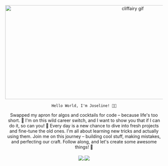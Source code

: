 <div align='center'>
 <img src='https://24.media.tumblr.com/c9aabea6b3dc5c75639fde3c93183fc0/tumblr_n2552wjYVG1rp6axuo1_500.gif' alt='cliffairy gif' width='800' height='300'/>  
  <p>
    
    Hello World, I'm Joseline! 👋🏼
  </p>
</div>

<div align='center'>
  Swapped my apron for algos and cocktails for code – because life's too short. 🚀 I'm on this wild career switch, and I want to show you that if I can do it, so can you! 💪  Every day is a new chance to dive into fresh projects and fine-tune the old ones. I'm all about learning new tricks and actually using them. Join me on this journey – building cool stuff, making mistakes, and perfecting our craft. Follow along, and let's create some awesome things! 🌟
</div>

</br>

<div align='center'>
  <a href="https://github.com/joselinecedano/github-readme-stats">
  <img align="center" src="https://github-readme-stats.vercel.app/api?username=joselinecedano&show_icons=true&theme=cobalt&rank_icon=github&hide=issues" />
    </a>
    <a href="https://github.com/joselinecedano/github-readme-stats">
  <img align="center" src="https://github-readme-stats.vercel.app/api/top-langs/?username=joselinecedano&langs_count=8&layout=compact&theme=cobalt" />
</a>
</div>
